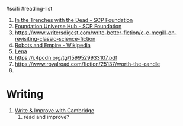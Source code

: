 #scifi #reading-list 
1. [In the Trenches with the Dead - SCP Foundation](https://scp-wiki.wikidot.com/in-the-trenches-with-the-dead)
2. [Foundation Universe Hub - SCP Foundation](https://scp-wiki.wikidot.com/universe-hub)
3. https://www.writersdigest.com/write-better-fiction/c-e-mcgill-on-revisiting-classic-science-fiction
4. [Robots and Empire - Wikipedia](https://en.m.wikipedia.org/wiki/Robots_and_Empire)
5. [Lena](https://qntm.org/mmacevedo)
6. https://i.4pcdn.org/tg/1599529933107.pdf
7. https://www.royalroad.com/fiction/25137/worth-the-candle
8. 

# Writing
1. [Write & Improve with Cambridge](https://writeandimprove.com/)
    1. read and improve?